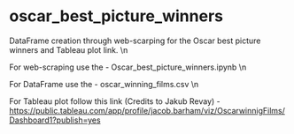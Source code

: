 # oscar_best_picture_winners

DataFrame creation through web-scarping for the Oscar best picture winners and Tableau plot link. \n

For web-scraping use the - Oscar_best_picture_winners.ipynb \n

For DataFrame use the - oscar_winning_films.csv \n

For Tableau plot follow this link (Credits to Jakub Revay) - https://public.tableau.com/app/profile/jacob.barham/viz/OscarwinnigFilms/Dashboard1?publish=yes
